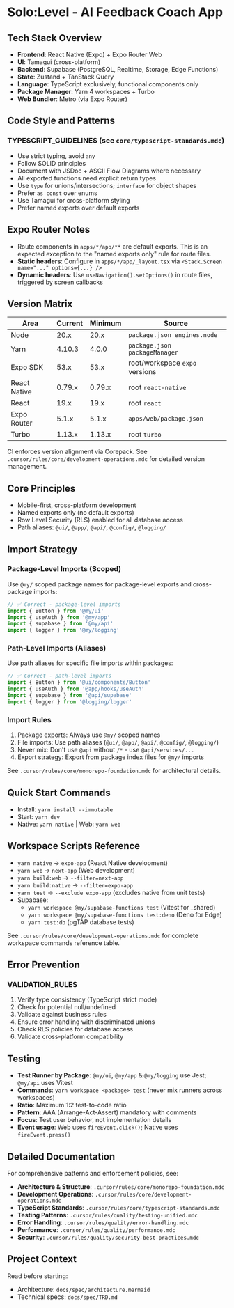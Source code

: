 # Solo:Level - AI Feedback Coach App

## Tech Stack Overview
- **Frontend**: React Native (Expo) + Expo Router Web
- **UI**: Tamagui (cross-platform)
- **Backend**: Supabase (PostgreSQL, Realtime, Storage, Edge Functions)
- **State**: Zustand + TanStack Query
- **Language**: TypeScript exclusively, functional components only
- **Package Manager**: Yarn 4 workspaces + Turbo
- **Web Bundler**: Metro (via Expo Router)

## Code Style and Patterns
### TYPESCRIPT_GUIDELINES (see `core/typescript-standards.mdc`)
- Use strict typing, avoid `any` 
- Follow SOLID principles
- Document with JSDoc + ASCII Flow Diagrams where necessary
- All exported functions need explicit return types
- Use `type` for unions/intersections; `interface` for object shapes
- Prefer `as const` over enums
- Use Tamagui for cross-platform styling
- Prefer named exports over default exports

## Expo Router Notes
- Route components in `apps/*/app/**` are default exports. This is an expected exception to the "named exports only" rule for route files.
- **Static headers**: Configure in `apps/*/app/_layout.tsx` via `<Stack.Screen name="..." options={...} />`
- **Dynamic headers**: Use `useNavigation().setOptions()` in route files, triggered by screen callbacks

## Version Matrix
| Area          | Current        | Minimum | Source |
| ------------- | -------------- | ------- | ------ |
| Node          | 20.x           | 20.x    | `package.json engines.node` |
| Yarn          | 4.10.3         | 4.0.0   | `package.json packageManager` |
| Expo SDK      | 53.x           | 53.x    | root/workspace `expo` versions |
| React Native  | 0.79.x         | 0.79.x  | root `react-native` |
| React         | 19.x           | 19.x    | root `react` |
| Expo Router   | 5.1.x          | 5.1.x   | `apps/web/package.json` |
| Turbo         | 1.13.x         | 1.13.x  | root `turbo` |

CI enforces version alignment via Corepack. See `.cursor/rules/core/development-operations.mdc` for detailed version management.

## Core Principles
- Mobile-first, cross-platform development
- Named exports only (no default exports)
- Row Level Security (RLS) enabled for all database access
- Path aliases: `@ui/`, `@app/`, `@api/`, `@config/`, `@logging/`

## Import Strategy

### Package-Level Imports (Scoped)
Use `@my/` scoped package names for package-level exports and cross-package imports:

```typescript
// ✅ Correct - package-level imports
import { Button } from '@my/ui'
import { useAuth } from '@my/app' 
import { supabase } from '@my/api'
import { logger } from '@my/logging'
```

### Path-Level Imports (Aliases)
Use path aliases for specific file imports within packages:

```typescript
// ✅ Correct - path-level imports  
import { Button } from '@ui/components/Button'
import { useAuth } from '@app/hooks/useAuth'
import { supabase } from '@api/supabase'
import { logger } from '@logging/logger'
```

### Import Rules
1. Package exports: Always use `@my/` scoped names
2. File imports: Use path aliases (`@ui/`, `@app/`, `@api/`, `@config/`, `@logging/`)
3. Never mix: Don't use `@api` without `/*` - use `@api/services/...`
4. Export strategy: Export from package index files for `@my/` imports

See `.cursor/rules/core/monorepo-foundation.mdc` for architectural details.

## Quick Start Commands
- Install: `yarn install --immutable`
- Start: `yarn dev`
- Native: `yarn native` | Web: `yarn web`

## Workspace Scripts Reference
- `yarn native` → `expo-app` (React Native development)
- `yarn web` → `next-app` (Web development)
- `yarn build:web` → `--filter=next-app`
- `yarn build:native` → `--filter=expo-app`
- `yarn test` → `--exclude expo-app` (excludes native from unit tests)
- Supabase:
  - `yarn workspace @my/supabase-functions test` (Vitest for _shared)
  - `yarn workspace @my/supabase-functions test:deno` (Deno for Edge)
  - `yarn test:db` (pgTAP database tests)

See `.cursor/rules/core/development-operations.mdc` for complete workspace commands reference table.

## Error Prevention
### VALIDATION_RULES
1. Verify type consistency (TypeScript strict mode)
2. Check for potential null/undefined
3. Validate against business rules
4. Ensure error handling with discriminated unions
5. Check RLS policies for database access
6. Validate cross-platform compatibility

## Testing
- **Test Runner by Package**: `@my/ui`, `@my/app` & `@my/logging` use Jest; `@my/api` uses Vitest
- **Commands**: `yarn workspace <package> test` (never mix runners across workspaces)
- **Ratio**: Maximum 1:2 test-to-code ratio
- **Pattern**: AAA (Arrange-Act-Assert) mandatory with comments
- **Focus**: Test user behavior, not implementation details
 - **Event usage**: Web uses `fireEvent.click()`; Native uses `fireEvent.press()`

## Detailed Documentation

For comprehensive patterns and enforcement policies, see:
- **Architecture & Structure**: `.cursor/rules/core/monorepo-foundation.mdc`
- **Development Operations**: `.cursor/rules/core/development-operations.mdc`
- **TypeScript Standards**: `.cursor/rules/core/typescript-standards.mdc`
- **Testing Patterns**: `.cursor/rules/quality/testing-unified.mdc`
- **Error Handling**: `.cursor/rules/quality/error-handling.mdc`
- **Performance**: `.cursor/rules/quality/performance.mdc`
- **Security**: `.cursor/rules/quality/security-best-practices.mdc`

## Project Context
Read before starting:
- Architecture: `docs/spec/architecture.mermaid`
- Technical specs: `docs/spec/TRD.md`